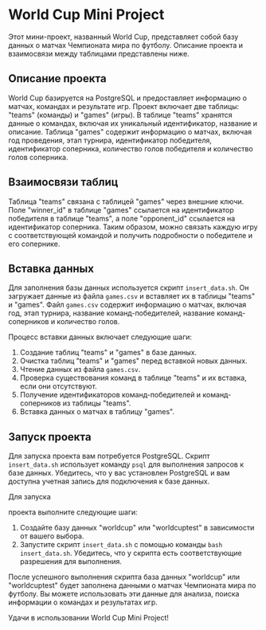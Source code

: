 # World Cup Mini Project

Этот мини-проект, названный World Cup, представляет собой базу данных о матчах Чемпионата мира по футболу. Описание проекта и взаимосвязи между таблицами представлены ниже.

## Описание проекта

World Cup базируется на PostgreSQL и предоставляет информацию о матчах, командах и результате игр. Проект включает две таблицы: "teams" (команды) и "games" (игры). В таблице "teams" хранятся данные о командах, включая их уникальный идентификатор, название и описание. Таблица "games" содержит информацию о матчах, включая год проведения, этап турнира, идентификатор победителя, идентификатор соперника, количество голов победителя и количество голов соперника. 

## Взаимосвязи таблиц

Таблица "teams" связана с таблицей "games" через внешние ключи. Поле "winner_id" в таблице "games" ссылается на идентификатор победителя в таблице "teams", а поле "opponent_id" ссылается на идентификатор соперника. Таким образом, можно связать каждую игру с соответствующей командой и получить подробности о победителе и его сопернике.

## Вставка данных

Для заполнения базы данных используется скрипт `insert_data.sh`. Он загружает данные из файла `games.csv` и вставляет их в таблицы "teams" и "games". Файл `games.csv` содержит информацию о матчах, включая год, этап турнира, название команд-победителей, название команд-соперников и количество голов.

Процесс вставки данных включает следующие шаги:
1. Создание таблиц "teams" и "games" в базе данных.
2. Очистка таблиц "teams" и "games" перед вставкой новых данных.
3. Чтение данных из файла `games.csv`.
4. Проверка существования команд в таблице "teams" и их вставка, если они отсутствуют.
5. Получение идентификаторов команд-победителей и команд-соперников из таблицы "teams".
6. Вставка данных о матчах в таблицу "games".

## Запуск проекта

Для запуска проекта вам потребуется PostgreSQL. Скрипт `insert_data.sh` использует команду `psql` для выполнения запросов к базе данных. Убедитесь, что у вас установлен PostgreSQL и вам доступна учетная запись для подключения к базе данных.

Для запуска

 проекта выполните следующие шаги:
1. Создайте базу данных "worldcup" или "worldcuptest" в зависимости от вашего выбора.
2. Запустите скрипт `insert_data.sh` с помощью команды `bash insert_data.sh`. Убедитесь, что у скрипта есть соответствующие разрешения для выполнения.

После успешного выполнения скрипта база данных "worldcup" или "worldcuptest" будет заполнена данными о матчах Чемпионата мира по футболу. Вы можете использовать эти данные для анализа, поиска информации о командах и результатах игр.

Удачи в использовании World Cup Mini Project!
